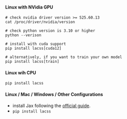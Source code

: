 #### Linux with NVidia GPU
```
# check nvidia driver version >= 525.60.13
cat /proc/driver/nvidia/version

# check python version is 3.10 or higher
python --verison

# install with cuda support
pip install lacss[cuda12]

# alternatively, if you want to train your own model
pip install lacss[train]
```

#### Linux wih CPU
```
pip install lacss
```

#### Linux / Mac / Windows / Other Configurations
- install Jax following the [official guide](https://jax.readthedocs.io/en/latest/installation.html).
- `pip install lacss`


